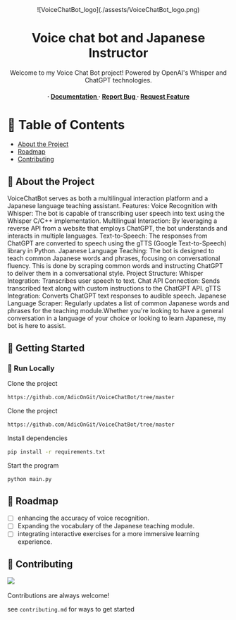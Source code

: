 <div align='center'>
![VoiceChatBot_logo](./assests/VoiceChatBot_logo.png)

<h1>Voice chat bot and Japanese Instructor</h1>
<p>Welcome to my Voice Chat Bot project! Powered by OpenAI's Whisper and ChatGPT technologies.</p>

<h4> <span> · </span> <a href="https://github.com/AdicOnGit/VoiceChatBot/blob/master/README.md"> Documentation </a> <span> · </span> <a href="https://github.com/AdicOnGit/VoiceChatBot/issues"> Report Bug </a> <span> · </span> <a href="https://github.com/AdicOnGit/VoiceChatBot/issues"> Request Feature </a> </h4>

</div>

# :notebook_with_decorative_cover: Table of Contents

- [About the Project](#star2-about-the-project)
- [Roadmap](#compass-roadmap)
- [Contributing](#wave-contributing)

## :star2: About the Project

<p>VoiceChatBot serves as both a multilingual interaction platform and a Japanese language teaching assistant. Features: Voice Recognition with Whisper: The bot is capable of transcribing user speech into text using the Whisper C/C++ implementation. Multilingual Interaction: By leveraging a reverse API from a website that employs ChatGPT, the bot understands and interacts in multiple languages. Text-to-Speech: The responses from ChatGPT are converted to speech using the gTTS (Google Text-to-Speech) library in Python. Japanese Language Teaching: The bot is designed to teach common Japanese words and phrases, focusing on conversational fluency. This is done by scraping common words and instructing ChatGPT to deliver them in a conversational style. Project Structure: Whisper Integration: Transcribes user speech to text. Chat API Connection: Sends transcribed text along with custom instructions to the ChatGPT API. gTTS Integration: Converts ChatGPT text responses to audible speech. Japanese Language Scraper: Regularly updates a list of common Japanese words and phrases for the teaching module.Whether you're looking to have a general conversation in a language of your choice or looking to learn Japanese, my bot is here to assist.</p>

## :toolbox: Getting Started

### :running: Run Locally

Clone the project

```bash
https://github.com/AdicOnGit/VoiceChatBot/tree/master
```

Clone the project

```bash
https://github.com/AdicOnGit/VoiceChatBot/tree/master
```

Install dependencies

```bash
pip install -r requirements.txt
```

Start the program

```bash
python main.py
```

## :compass: Roadmap

- [ ] enhancing the accuracy of voice recognition.
- [ ] Expanding the vocabulary of the Japanese teaching module.
- [ ] integrating interactive exercises for a more immersive learning experience.

## :wave: Contributing

<a href="https://github.com/AdicOnGit/VoiceChatBot/tree/master/graphs/contributors"> <img src="https://contrib.rocks/image?repo=Louis3797/awesome-readme-template" /> </a>

Contributions are always welcome!

see `contributing.md` for ways to get started
